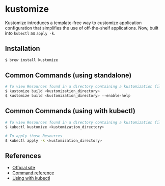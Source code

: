 # kustomize

Kustomize introduces a template-free way to customize application configuration that simplifies the use of off-the-shelf applications. Now, built into `kubectl` as `apply -k`.

## Installation

```sh
$ brew install kustomize
```

## Common Commands (using standalone)

```sh
# To view Resources found in a directory containing a kustomization file:
$ kustomize build <kustomization_directory>
$ kustomize build <kustomization_directory> --enable-help
```

## Common Commands (using with kubectl)

```sh
# To view Resources found in a directory containing a kustomization file:
$ kubectl kustomize <kustomization_directory>
```

```sh
# To apply those Resources
$ kubectl apply -k <kustomization_directory>
```

## References

- [Official site](https://kustomize.io/)
- [Command reference](https://kubectl.docs.kubernetes.io/references/kustomize/cmd/)
- [Using with kubectl](https://kubernetes.io/docs/tasks/manage-kubernetes-objects/kustomization/)
